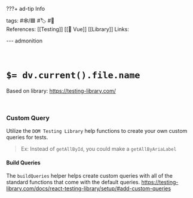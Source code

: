 ???+ ad-tip Info

tags: #🕸️/🟦 #🏷️ #📜️   
References: [[Testing]] [[💚 Vue]] [[Library]] 
Links: 

--- admonition


<br>

# `$= dv.current().file.name`

Based on library: https://testing-library.com/

<br>

### Custom Query

Utilize the `DOM Testing Library` help functions to create your own custom queries for tests. 

> Ex: Instead of `getAllById`, you could make a `getAllByAriaLabel`

#### Build Queries

The `buildQueries` helper helps create custom queries with all of the standard functions that come with the default queries.
https://testing-library.com/docs/react-testing-library/setup/#add-custom-queries